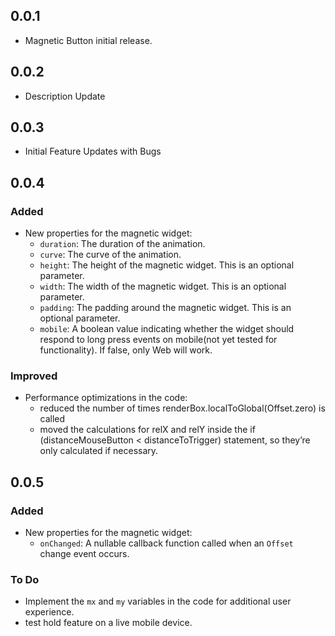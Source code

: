 ## 0.0.1

* Magnetic Button initial release.

## 0.0.2

* Description Update

## 0.0.3

* Initial Feature Updates with Bugs

## 0.0.4
### Added
- New properties for the magnetic widget:
  - `duration`: The duration of the animation.
  - `curve`: The curve of the animation.
  - `height`: The height of the magnetic widget. This is an optional parameter.
  - `width`: The width of the magnetic widget. This is an optional parameter.
  - `padding`: The padding around the magnetic widget. This is an optional parameter.
  - `mobile`: A boolean value indicating whether the widget should respond to long press events on mobile(not yet tested for functionality). If false, only Web will work.
### Improved
- Performance optimizations in the code:
  - reduced the number of times renderBox.localToGlobal(Offset.zero) is called
  - moved the calculations for relX and relY inside the if (distanceMouseButton < distanceToTrigger) statement, so they’re only calculated if necessary.

## 0.0.5
### Added
- New properties for the magnetic widget:
  - `onChanged`: A nullable callback function called when an `Offset` change event occurs.
 

### To Do
- Implement the `mx` and `my` variables in the code for additional user experience.
- test hold feature on a live mobile device.
